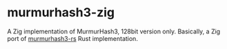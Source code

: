 # murmurhash3-zig

A Zig implementation of MurmurHash3, 128bit version only. Basically, a Zig port of [murmurhash3-rs](https://github.com/mhallin/murmurhash3-rs) Rust implementation.